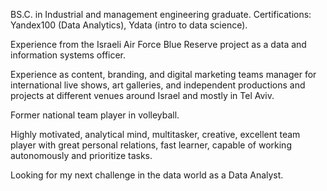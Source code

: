 BS.C. in Industrial and management engineering graduate.
Certifications: Yandex100 (Data Analytics), Ydata (intro to data science).

Experience from the Israeli Air Force Blue Reserve project as a data and information systems officer.

Experience as content, branding, and digital marketing teams manager for international live shows, art galleries, and independent productions and projects at different venues around Israel and mostly in Tel Aviv.

Former national team player in volleyball.

Highly motivated, analytical mind, multitasker, creative, excellent team player with great personal relations, fast learner, capable of working autonomously and prioritize tasks.

Looking for my next challenge in the data world as a Data Analyst.

<!---
Sarefet/Sarefet is a ✨ special ✨ repository because its `README.md` (this file) appears on your GitHub profile.
You can click the Preview link to take a look at your changes.
--->
